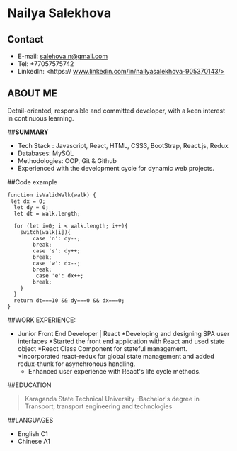 # Nailya Salekhova
## Contact
- E-mail: salehova.n@gmail.com
- Tel: +77057575742
- LinkedIn: <https:// www.linkedin.com/in/nailyasalekhova-905370143/> 
## ABOUT ME
Detail-oriented, responsible and committed developer, with a keen interest in continuous learning.

##**SUMMARY**
- Tech Stack : Javascript, React, HTML, CSS3, BootStrap, React.js, Redux
- Databases: MySQL
- Methodologies: OOP, Git & Github
- Experienced with the development cycle for dynamic web projects.

##Code example
```
function isValidWalk(walk) {
 let dx = 0;
  let dy = 0;
  let dt = walk.length;
  
  for (let i=0; i < walk.length; i++){
    switch(walk[i]){
        case 'n': dy--;
        break;
        case 's': dy++;
        break;
        case 'w': dx--;
        break;
         case 'e': dx++;
        break;
    }
  }
  return dt===10 && dy===0 && dx===0;
}
```
##WORK EXPERIENCE:
- Junior Front End Developer | React
*Developing and designing SPA user interfaces
    *Started the front end application with React and used state object
    *React Class Component for stateful management.
    *Incorporated react-redux for global state management and added redux-thunk for asynchronous handling.
    * Enhanced user experience with React's life cycle methods.

##EDUCATION
>Karaganda State Technical University
-Bachelor's degree in Transport, transport engineering and
technologies

##LANGUAGES
- English C1
- Chinese A1

